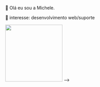 👋 Olá eu sou a Michele.

<!--
**Mplimaa/Mplimaa** is a ✨ _special_ ✨ repository because its `README.md` (this file) appears on your GitHub profile.

Here are some ideas to get you started:

- 🔭 I’m currently working on ...
- 🌱 I’m currently learning ...
- 👯 I’m looking to collaborate on ...
- 🤔 I’m looking for help with ...
- 💬 Ask me about ...
- 📫 How to reach me: ...
- 😄 Pronouns: ...
- ⚡ Fun fact: ...
-->
🌱 interesse: desenvolvimento web/suporte<br>

<!--
<div>
<a href="https://github.com/Mplimaa">
<!--<img height="180em" src = "https://github-readme-stats.vercel.app/api?username=Mplimaa&show_icons=true&theme-dracula&include_ali_comits-true&count_private-true"/>-->
<img height="180em" src = "https://github-readme-stats.vercel.app/api/top-langs/?username=Mplimaa&layout-compact&langs_count-16&theme-dracula"/>
</div> -->

